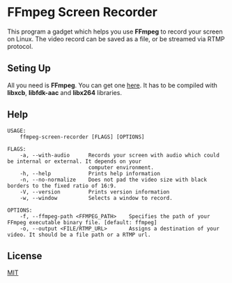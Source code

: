 FFmpeg Screen Recorder
====================

This program a gadget which helps you use **FFmpeg** to record your screen on Linux. The video record can be saved as a
file, or be streamed via RTMP protocol.

## Seting Up

All you need is **FFmpeg**. You can get one [here](https://github.com/magiclen/FFmpeg-For-MagicLen-Applications/releases). It has to be compiled with **libxcb**, **libfdk-aac** and **libx264** libraries.

## Help

```
USAGE:
    ffmpeg-screen-recorder [FLAGS] [OPTIONS]

FLAGS:
    -a, --with-audio      Records your screen with audio which could be internal or external. It depends on your
                          computer environment.
    -h, --help            Prints help information
    -n, --no-normalize    Does not pad the video size with black borders to the fixed ratio of 16:9.
    -V, --version         Prints version information
    -w, --window          Selects a window to record.

OPTIONS:
    -f, --ffmpeg-path <FFMPEG_PATH>    Specifies the path of your FFmpeg executable binary file. [default: ffmpeg]
    -o, --output <FILE/RTMP_URL>       Assigns a destination of your video. It should be a file path or a RTMP url.
```

## License

[MIT](LICENSE)
